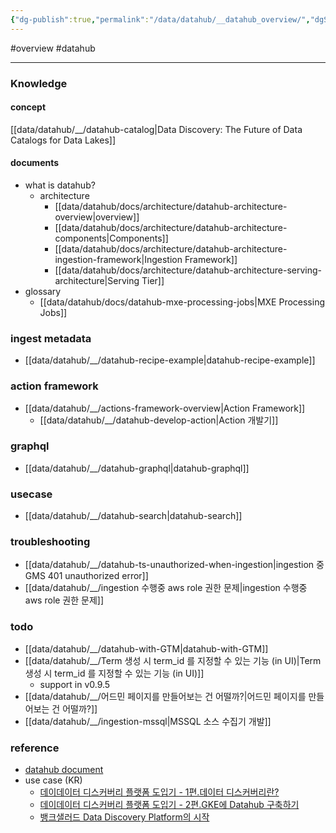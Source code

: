 ```yaml
---
{"dg-publish":true,"permalink":"/data/datahub/__datahub_overview/","dgShowInlineTitle":false,"dgShowFileTree":false}
---
```


#overview #datahub 

---

### Knowledge

#### concept
[[data/datahub/__/datahub-catalog\|Data Discovery: The Future of Data Catalogs for Data Lakes]]

#### documents
- what is datahub?
	- architecture
		- [[data/datahub/docs/architecture/datahub-architecture-overview\|overview]]
		- [[data/datahub/docs/architecture/datahub-architecture-components\|Components]]
		- [[data/datahub/docs/architecture/datahub-architecture-ingestion-framework\|Ingestion Framework]]
		- [[data/datahub/docs/architecture/datahub-architecture-serving-architecture\|Serving Tier]]
- glossary
	- [[data/datahub/docs/datahub-mxe-processing-jobs\|MXE Processing Jobs]]

### ingest metadata
- [[data/datahub/__/datahub-recipe-example\|datahub-recipe-example]]

### action framework
- [[data/datahub/__/actions-framework-overview\|Action Framework]]
	- [[data/datahub/__/datahub-develop-action\|Action 개발기]]

### graphql
- [[data/datahub/__/datahub-graphql\|datahub-graphql]]

### usecase
- [[data/datahub/__/datahub-search\|datahub-search]]

### troubleshooting
- [[data/datahub/__/datahub-ts-unauthorized-when-ingestion\|ingestion 중 GMS 401 unauthorized error]]
- [[data/datahub/__/ingestion 수행중 aws role 권한 문제\|ingestion 수행중 aws role 권한 문제]]

### todo
- [[data/datahub/__/datahub-with-GTM\|datahub-with-GTM]]
- [[data/datahub/__/Term 생성 시 term_id 를 지정할 수 있는 기능 (in UI)\|Term 생성 시 term_id 를 지정할 수 있는 기능 (in UI)]]
	- support in v0.9.5
- [[data/datahub/__/어드민 페이지를 만들어보는 건 어떨까?\|어드민 페이지를 만들어보는 건 어떨까?]]
- [[data/datahub/__/ingestion-mssql\|MSSQL 소스 수집기 개발]]

### reference
- [datahub document](https://datahubproject.io/docs/)
- use case (KR)
	- [데이데이터 디스커버리 플랫폼 도입기 - 1편.데이터 디스커버리란?](https://tech.socarcorp.kr/data/2022/02/25/data-discovery-platform-01.html)
	- [데이데이터 디스커버리 플랫폼 도입기 - 2편.GKE에 Datahub 구축하기](https://tech.socarcorp.kr/data/2022/03/16/metdata-platform-02.html)
	- [뱅크샐러드 Data Discovery Platform의 시작](https://blog.banksalad.com/tech/the-starting-of-datadiscoveryplatform-era-in-banksalad/)